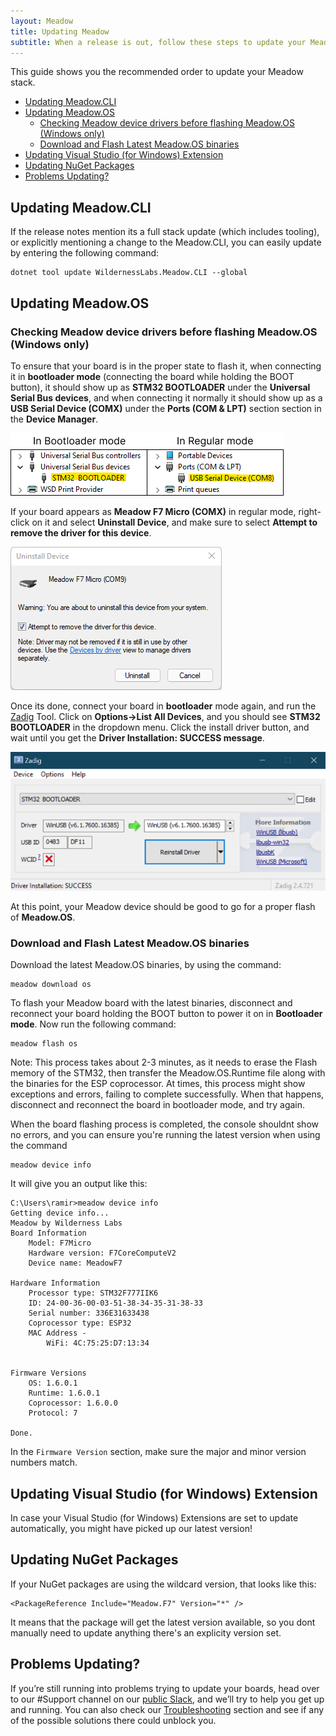 ```yaml
---
layout: Meadow
title: Updating Meadow
subtitle: When a release is out, follow these steps to update your Meadow stack
---
```


This guide shows you the recommended order to update your Meadow stack.

* [Updating Meadow.CLI](#updating-meadowcli)
* [Updating Meadow.OS](#updating-meadowos)
    * [Checking Meadow device drivers before flashing Meadow.OS (Windows only)](#checking-meadow-device-drivers-before-flashing-meadowos-windows-only)
    * [Download and Flash Latest Meadow.OS binaries](#download-and-flash-latest-meadowos-binaries)
* [Updating Visual Studio (for Windows) Extension](#updating-visual-studio-for-windows-extension)
* [Updating NuGet Packages](#updating-nuget-packages)
* [Problems Updating?](#problems-updating)

## Updating Meadow.CLI

If the release notes mention its a full stack update (which includes tooling), or explicitly mentioning a change to the Meadow.CLI, you can easily update by entering the following command:

```
dotnet tool update WildernessLabs.Meadow.CLI --global
```

## Updating Meadow.OS

### Checking Meadow device drivers before flashing Meadow.OS (Windows only)

To ensure that your board is in the proper state to flash it, when connecting it in **bootloader mode** (connecting the board while holding the BOOT button), it should show up as **STM32 BOOTLOADER** under the **Universal Serial Bus devices**, and when connecting it normally it should show up as a **USB Serial Device (COMX)** under the **Ports (COM & LPT)** section section in the **Device Manager**.

![Meadow device state before flashing](meadow_device_state.png)

If your board appears as **Meadow F7 Micro (COMX)** in regular mode, right-click on it and select **Uninstall Device**, and make sure to select **Attempt to remove the driver for this device**.

![Uninstall driver](meadow-uninstall-driver.png)

Once its done, connect your board in **bootloader** mode again, and run the [Zadig](https://zadig.akeo.ie/) Tool. Click on **Options->List All Devices**, and you should see **STM32 BOOTLOADER** in the dropdown menu. Click the install driver button, and wait until you get the **Driver Installation: SUCCESS message**.

![zadig tool](zadig.png)

At this point, your Meadow device should be good to go for a proper flash of **Meadow.OS**.

### Download and Flash Latest Meadow.OS binaries

Download the latest Meadow.OS binaries, by using the command:

```
meadow download os
```

To flash your Meadow board with the latest binaries, disconnect and reconnect your board holding the BOOT button to power it on in **Bootloader mode**. Now run the following command:

```
meadow flash os
```

Note: This process takes about 2-3 minutes, as it needs to erase the Flash memory of the STM32, then transfer the Meadow.OS.Runtime file along with the binaries for the ESP coprocessor. At times, this process might show exceptions and errors, failing to complete successfully. When that happens, disconnect and reconnect the board in bootloader mode, and try again.

When the board flashing process is completed, the console shouldnt show no errors, and you can ensure you're running the latest version when using the command

```
meadow device info
```

It will give you an output like this:

```
C:\Users\ramir>meadow device info
Getting device info...
Meadow by Wilderness Labs
Board Information
    Model: F7Micro
    Hardware version: F7CoreComputeV2
    Device name: MeadowF7

Hardware Information
    Processor type: STM32F777IIK6
    ID: 24-00-36-00-03-51-38-34-35-31-38-33
    Serial number: 336E31633438
    Coprocessor type: ESP32
    MAC Address -
        WiFi: 4C:75:25:D7:13:34


Firmware Versions
    OS: 1.6.0.1
    Runtime: 1.6.0.1
    Coprocessor: 1.6.0.0
    Protocol: 7

Done.
```

In the `Firmware Version` section, make sure the major and minor version numbers match.

## Updating Visual Studio (for Windows) Extension

In case your Visual Studio (for Windows) Extensions are set to update automatically, you might have picked up our latest version!

## Updating NuGet Packages

If your NuGet packages are using the wildcard version, that looks like this:

```
<PackageReference Include="Meadow.F7" Version="*" />
```

It means that the package will get the latest version available, so you dont manually need to update anything there's an explicity version set.

## Problems Updating?

If you’re still running into problems trying to update your boards, head over to our #Support channel on our [public Slack](http://slackinvite.wildernesslabs.co/), and we’ll try to help you get up and running. You can also check our [Troubleshooting](http://developer.wildernesslabs.co/Meadow/Meadow_Basics/Troubleshooting/) section and see if any of the possible solutions there could unblock you.